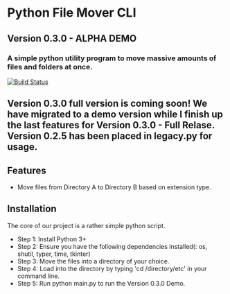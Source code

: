 # Python File Mover CLI 
## Version 0.3.0 - ALPHA DEMO 
### A simple python utility program to move massive amounts of files and folders at once.
[![Build Status](https://travis-ci.org/joemccann/dillinger.svg?branch=master)](https://travis-ci.org/joemccann/dillinger)

## Version 0.3.0 full version is coming soon! We have migrated to a demo version while I finish up the last features for Version 0.3.0 - Full Relase. Version 0.2.5 has been placed in legacy.py for usage. 

## Features
- Move files from Directory A to Directory B based on extension type.
## Installation
The core of our project is a rather simple python script.
- Step 1: Install Python 3+
- Step 2: Ensure you have the following dependencies installed(: os, shutil, typer, time, tkinter)
- Step 3: Move the files into a directory of your choice.
- Step 4: Load into the directory by typing 'cd /directory/etc' in your command line.
- Step 5: Run python main.py to run the Version 0.3.0 Demo. 
